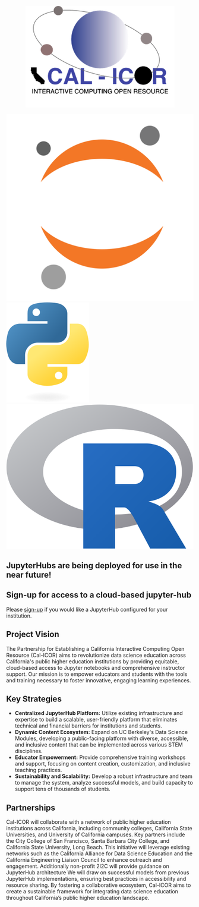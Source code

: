 <p align="center">
  <img src="assets/logo-trans.png" alt="CAL-ICOR logo" />
</p>

![JupyterHub logo](./assets/jupyter.svg#jupyter)    ![Python logo](./assets/python.svg#python)    ![R logo](./assets/r-logo.png#R)  
## JupyterHubs are being deployed for use in the near future!

## Sign-up for access to a cloud-based jupyter-hub
Please <a target="_blank" href="https://docs.google.com/forms/d/1IN3b19WWPbTiAu8WR4tTBZwwMAY-NYS8EgH3I1eGQEI/edit?ts=66f34eb2">sign-up</a> if you would like a JupyterHub configured for your
institution.

## Project Vision
The Partnership for Establishing a California Interactive Computing Open Resource (Cal-ICOR) aims to revolutionize data science education across California's public higher education institutions by providing equitable, cloud-based access to Jupyter notebooks and comprehensive instructor support. Our mission is to empower educators and students with the tools and training necessary to foster innovative, engaging learning experiences.

## Key Strategies

- **Centralized JupyterHub Platform:** Utilize existing infrastructure and expertise to build a scalable, user-friendly platform that eliminates technical and financial barriers for institutions and students.
- **Dynamic Content Ecosystem:** Expand on UC Berkeley's Data Science Modules, developing a public-facing platform with diverse, accessible, and inclusive content that can be implemented across various STEM disciplines.
- **Educator Empowerment:** Provide comprehensive training workshops and support, focusing on content creation, customization, and inclusive teaching practices.
- **Sustainability and Scalability:** Develop a robust infrastructure and team to manage the system, analyze successful models, and build capacity to support tens of thousands of students.

## Partnerships

Cal-ICOR will collaborate with a network of public higher education institutions across California, including community colleges, California State Universities, and University of California campuses. Key partners include the City College of San Francisco, Santa Barbara City College, and California State University, Long Beach.
This initiative will leverage existing networks such as the California Alliance for Data Science Education and the California Engineering Liaison Council to enhance outreach and engagement. Additionally non-profit 2I2C will provide guidance on JupyterHub architecture We will draw on successful models from previous JupyterHub implementations, ensuring best practices in accessibility and resource sharing. By fostering a collaborative ecosystem, Cal-ICOR aims to create a sustainable framework for integrating data science education throughout California’s public higher education landscape.






